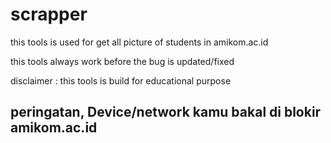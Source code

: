 # scrapper

this tools is used for get all picture of students in amikom.ac.id

this tools always work before the bug is updated/fixed



disclaimer : this tools is build for educational purpose
## peringatan, Device/network kamu bakal di blokir amikom.ac.id

